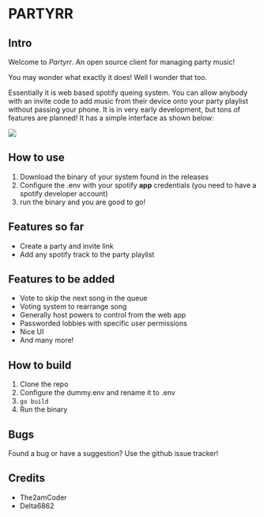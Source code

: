 # PARTYRR
## Intro
Welcome to *Partyrr*. An open source client for managing party music!  

You may wonder what exactly it does! Well I wonder that too.  

Essentially it is web based spotify queing system. You can allow anybody with an invite code to add music from their device onto your party playlist without passing your phone. It is in very early development, but tons of features are planned! It has a simple interface as shown below:

![](https://cdn.discordapp.com/attachments/880772858874310657/928652134466093136/unknown.png)

## How to use
1. Download the binary of your system found in the releases
2. Configure the .env with your spotify **app** credentials (you need to have a spotify developer account)
3. run the binary and you are good to go!

## Features so far 
- Create a party and invite link
- Add any spotify track to the party playlist

## Features to be added
- Vote to skip the next song in the queue
- Voting system to rearrange song
- Generally host powers to control from the web app
- Passworded lobbies with specific user permissions
- Nice UI
- And many more!

## How to build
1. Clone the repo
2. Configure the dummy.env and rename it to .env
3. ``go build``
4. Run the binary
   
## Bugs
Found a bug or have a suggestion? Use the github issue tracker!

## Credits
- The2amCoder
- Delta6862

